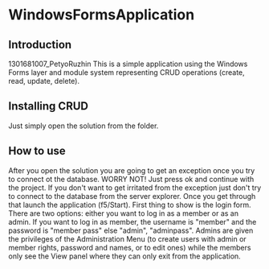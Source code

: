
WindowsFormsApplication
=======================

Introduction
------------
1301681007_PetyoRuzhin 
This is a simple application using the Windows Forms layer and module
system representing CRUD operations (create, read, update, delete).

Installing CRUD
--------------
Just simply open the solution from the folder.

How to use
----------

After you open the solution you are going to get an exception once you try to connect ot the database. WORRY NOT! Just press ok and continue with the project. If you don't want to get irritated from the exception just don't try to connect to the database from the server explorer. Once you get through that launch the application (f5/Start). First thing to show is the login form. There are two options: either you want to log in as a member or as an admin. If you want to log in as member, the username is "member" and the password is "member pass" else "admin", "adminpass". Admins are given the privileges of the Administration Menu (to create users with admin or member rights, password and names, or to edit ones) while the members only see the View panel where they can only exit from the application.
